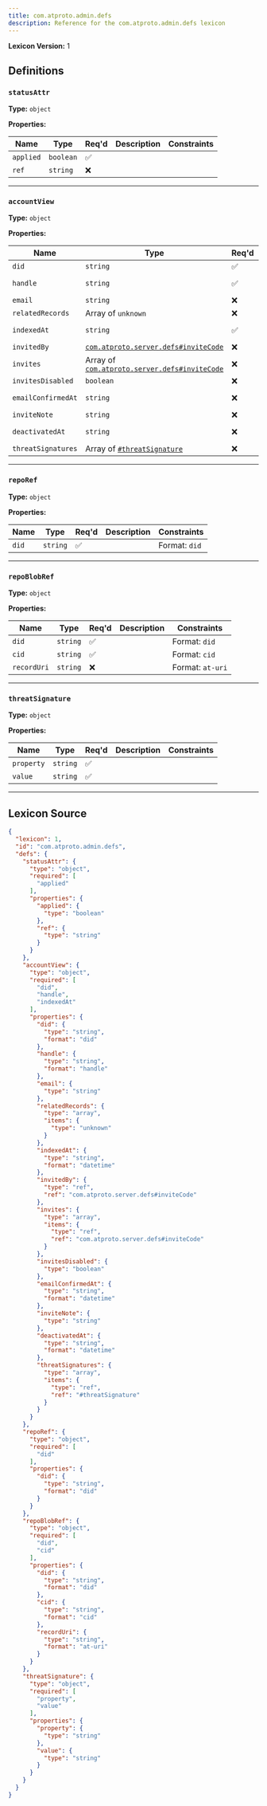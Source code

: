 ```yaml
---
title: com.atproto.admin.defs
description: Reference for the com.atproto.admin.defs lexicon
---
```

**Lexicon Version:** 1

## Definitions

<a name="statusattr"></a>
### `statusAttr`

**Type:** `object`

**Properties:**

| Name | Type | Req'd  | Description | Constraints |
|------|------|----------|-------------|-------------|
| `applied` | `boolean` | ✅  |  |  |
| `ref` | `string` | ❌  |  |  |

---

<a name="accountview"></a>
### `accountView`

**Type:** `object`

**Properties:**

| Name | Type | Req'd  | Description | Constraints |
|------|------|----------|-------------|-------------|
| `did` | `string` | ✅  |  | Format: `did` |
| `handle` | `string` | ✅  |  | Format: `handle` |
| `email` | `string` | ❌  |  |  |
| `relatedRecords` | Array of `unknown` | ❌  |  |  |
| `indexedAt` | `string` | ✅  |  | Format: `datetime` |
| `invitedBy` | [`com.atproto.server.defs#inviteCode`](/com/atproto/server/defs#inviteCode) | ❌  |  |  |
| `invites` | Array of [`com.atproto.server.defs#inviteCode`](/com/atproto/server/defs#inviteCode) | ❌  |  |  |
| `invitesDisabled` | `boolean` | ❌  |  |  |
| `emailConfirmedAt` | `string` | ❌  |  | Format: `datetime` |
| `inviteNote` | `string` | ❌  |  |  |
| `deactivatedAt` | `string` | ❌  |  | Format: `datetime` |
| `threatSignatures` | Array of [`#threatSignature`](#threatsignature) | ❌  |  |  |

---

<a name="reporef"></a>
### `repoRef`

**Type:** `object`

**Properties:**

| Name | Type | Req'd  | Description | Constraints |
|------|------|----------|-------------|-------------|
| `did` | `string` | ✅  |  | Format: `did` |

---

<a name="repoblobref"></a>
### `repoBlobRef`

**Type:** `object`

**Properties:**

| Name | Type | Req'd  | Description | Constraints |
|------|------|----------|-------------|-------------|
| `did` | `string` | ✅  |  | Format: `did` |
| `cid` | `string` | ✅  |  | Format: `cid` |
| `recordUri` | `string` | ❌  |  | Format: `at-uri` |

---

<a name="threatsignature"></a>
### `threatSignature`

**Type:** `object`

**Properties:**

| Name | Type | Req'd  | Description | Constraints |
|------|------|----------|-------------|-------------|
| `property` | `string` | ✅  |  |  |
| `value` | `string` | ✅  |  |  |

---

## Lexicon Source
```json
{
  "lexicon": 1,
  "id": "com.atproto.admin.defs",
  "defs": {
    "statusAttr": {
      "type": "object",
      "required": [
        "applied"
      ],
      "properties": {
        "applied": {
          "type": "boolean"
        },
        "ref": {
          "type": "string"
        }
      }
    },
    "accountView": {
      "type": "object",
      "required": [
        "did",
        "handle",
        "indexedAt"
      ],
      "properties": {
        "did": {
          "type": "string",
          "format": "did"
        },
        "handle": {
          "type": "string",
          "format": "handle"
        },
        "email": {
          "type": "string"
        },
        "relatedRecords": {
          "type": "array",
          "items": {
            "type": "unknown"
          }
        },
        "indexedAt": {
          "type": "string",
          "format": "datetime"
        },
        "invitedBy": {
          "type": "ref",
          "ref": "com.atproto.server.defs#inviteCode"
        },
        "invites": {
          "type": "array",
          "items": {
            "type": "ref",
            "ref": "com.atproto.server.defs#inviteCode"
          }
        },
        "invitesDisabled": {
          "type": "boolean"
        },
        "emailConfirmedAt": {
          "type": "string",
          "format": "datetime"
        },
        "inviteNote": {
          "type": "string"
        },
        "deactivatedAt": {
          "type": "string",
          "format": "datetime"
        },
        "threatSignatures": {
          "type": "array",
          "items": {
            "type": "ref",
            "ref": "#threatSignature"
          }
        }
      }
    },
    "repoRef": {
      "type": "object",
      "required": [
        "did"
      ],
      "properties": {
        "did": {
          "type": "string",
          "format": "did"
        }
      }
    },
    "repoBlobRef": {
      "type": "object",
      "required": [
        "did",
        "cid"
      ],
      "properties": {
        "did": {
          "type": "string",
          "format": "did"
        },
        "cid": {
          "type": "string",
          "format": "cid"
        },
        "recordUri": {
          "type": "string",
          "format": "at-uri"
        }
      }
    },
    "threatSignature": {
      "type": "object",
      "required": [
        "property",
        "value"
      ],
      "properties": {
        "property": {
          "type": "string"
        },
        "value": {
          "type": "string"
        }
      }
    }
  }
}
```
